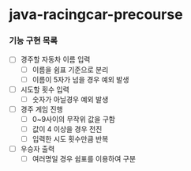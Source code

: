 # java-racingcar-precourse

### 기능 구현 목록

- [ ]  경주할 자동차 이름 입력
    - [ ]  이름을 쉼표 기준으로 분리
    - [ ]  이름이 5자가 넘을 경우 예외 발생
- [ ]  시도할 횟수 입력
    - [ ]  숫자가 아닐경우 예외 발생
- [ ]  경주 게임 진행
    - [ ]  0~9사이의 무작위 값을 구함
    - [ ]  값이 4 이상을 경우 전진
    - [ ]  입력한 시도 횟수만큼 반복
- [ ]  우승자 출력
    - [ ]  여러명일 경우 쉼표를 이용하여 구분